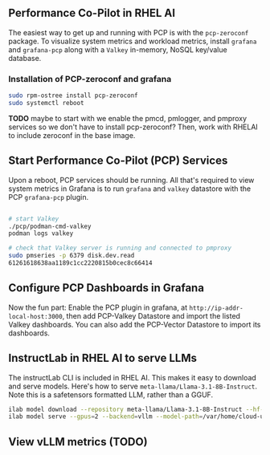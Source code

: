 ## Performance Co-Pilot in RHEL AI

The easiest way to get up and running with PCP is with the `pcp-zeroconf` package. To visualize system metrics and workload metrics,
install `grafana` and `grafana-pcp` along with a `Valkey` in-memory, NoSQL key/value database.

### Installation of PCP-zeroconf and grafana

```bash
sudo rpm-ostree install pcp-zeroconf
sudo systemctl reboot
```
**TODO** maybe to start with we enable the pmcd, pmlogger, and pmproxy services so we don't have to install pcp-zeroconf? Then, work with RHELAI to
include zeroconf in the base image.

## Start Performance Co-Pilot (PCP) Services

Upon a reboot, PCP services should be running.
All that's required to view system metrics in Grafana is to run `grafana` and `valkey` datastore  with the PCP `grafana-pcp` plugin.

```bash

# start Valkey
./pcp/podman-cmd-valkey
podman logs valkey

# check that Valkey server is running and connected to pmproxy
sudo pmseries -p 6379 disk.dev.read
61261618638aa1189c1cc2220815b0cec8c66414
```

## Configure PCP Dashboards in Grafana

Now the fun part: Enable the PCP plugin in grafana, at `http://ip-addr-local-host:3000`, then add PCP-Valkey Datastore and import the listed Valkey
dashboards. You can also add the PCP-Vector Datastore to import its dashboards.

## InstructLab in RHEL AI to serve LLMs

The instructLab CLI is included in RHEL AI. This makes it easy to download and serve models. Here's how to serve `meta-llama/Llama-3.1-8B-Instruct`.
Note this is a safetensors formatted LLM, rather than a GGUF.

```bash
ilab model download --repository meta-llama/Llama-3.1-8B-Instruct --hf-token XXXxxxxx
ilab model serve --gpus=2 --backend=vllm --model-path=/var/home/cloud-user/.cache/instructlab/models/meta-llama/Llama-3.1-8B-Instruct 
```

## View vLLM metrics (TODO)

